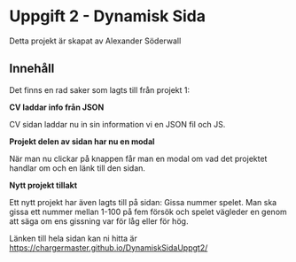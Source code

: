 # Uppgift 2 - Dynamisk Sida

Detta projekt är skapat av Alexander Söderwall

## Innehåll

Det finns en rad saker som lagts till från projekt 1:

**CV laddar info från JSON**

CV sidan laddar nu in sin information vi en JSON fil och JS.

**Projekt delen av sidan har nu en modal**

När man nu clickar på knappen får man en modal om vad det projektet handlar om och en länk till den sidan.

**Nytt projekt tillakt**

Ett nytt projekt har även lagts till på sidan: Gissa nummer spelet. Man ska gissa ett nummer mellan 1-100 på fem försök och spelet vägleder en genom att säga om ens gissning var för låg eller för hög.

Länken till hela sidan kan ni hitta är https://chargermaster.github.io/DynamiskSidaUppgt2/
